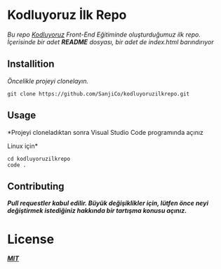 # **Kodluyoruz İlk Repo**
*Bu repo [Kodluyoruz](https://kodluyoruz.org) Front-End Eğitiminde oluşturduğumuz ilk repo. İçerisinde bir adet **README** dosyası, bir adet de index.html barındırıyor*

## **Installition**

*Öncelikle projeyi clonelayın.*

``git clone https://github.com/SanjiCo/kodluyoruzilkrepo.git``

## **Usage**

*Projeyi cloneladıktan sonra Visual Studio Code programında açınız

Linux için*

```
cd kodluyoruzilkrepo 
code .
```

## **Contributing**

***Pull requestler kabul edilir. Büyük değişiklikler için, lütfen önce neyi değiştirmek istediğiniz hakkında bir tartışma konusu açınız.***

# **License**

[***MIT***]()